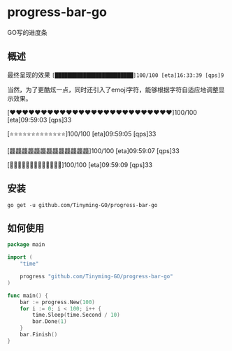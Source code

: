 # progress-bar-go
GO写的进度条

## 概述

最终呈现的效果 `[█████████████████████████]100/100 [eta]16:33:39 [qps]9`

当然，为了更酷炫一点，同时还引入了emoji字符，能够根据字符自适应地调整显示效果。

[❤️❤️❤️❤️❤️❤️❤️❤️❤️❤️❤️❤️❤️❤️❤️❤️❤️❤️❤️❤️❤️❤️❤️❤️❤️❤️]100/100 [eta]09:59:03 [qps]33 

[⭐️⭐️⭐️⭐️⭐️⭐️⭐️⭐️⭐️⭐️⭐️⭐️⭐️]100/100 [eta]09:59:05 [qps]33 

[龘龘龘龘龘龘龘龘龘龘龘龘龘]100/100 [eta]09:59:07 [qps]33 

[🍺🍺🍺🍺🍺🍺🍺🍺🍺🍺🍺🍺🍺]100/100 [eta]09:59:09 [qps]33 

## 安装

```shell
go get -u github.com/Tinyming-GO/progress-bar-go
```
## 如何使用
```go
package main

import (
	"time"

	progress "github.com/Tinyming-GO/progress-bar-go"
)

func main() {
	bar := progress.New(100)
	for i := 0; i < 100; i++ {
		time.Sleep(time.Second / 10)
		bar.Done(1)
	}
	bar.Finish()
}
```
